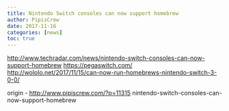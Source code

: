 ```yaml
---
title: Nintendo Switch consoles can now support homebrew
author: PipisCrew
date: 2017-11-16
categories: [news]
toc: true
---
```


http://www.techradar.com/news/nintendo-switch-consoles-can-now-support-homebrew
https://pegaswitch.com/
http://wololo.net/2017/11/15/can-now-run-homebrews-nintendo-switch-3-0-0/

origin - http://www.pipiscrew.com/?p=11315 nintendo-switch-consoles-can-now-support-homebrew